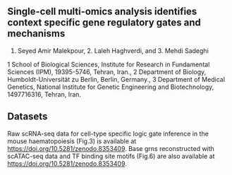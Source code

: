 ## Single-cell multi-omics analysis identifies context specific gene regulatory gates and mechanisms
1. Seyed Amir Malekpour, 2. Laleh Haghverdi, and 3. Mehdi Sadeghi
   
1 School of Biological Sciences, Institute for Research in Fundamental Sciences (IPM), 19395-5746, Tehran, Iran.,
2 Department of Biology, Humboldt-Universität zu Berlin, Berlin, Germany.,
3 Department of Medical Genetics, National Institute for Genetic Engineering and Biotechnology, 1497716316, Tehran, Iran.


## Datasets
Raw scRNA-seq data for cell-type specific logic gate inference in the mouse haematopoiesis (Fig.3) is available at https://doi.org/10.5281/zenodo.8353409.
Base grns reconstructed with scATAC-seq data and TF binding site motifs (Fig.6) are also available at https://doi.org/10.5281/zenodo.8353409.



